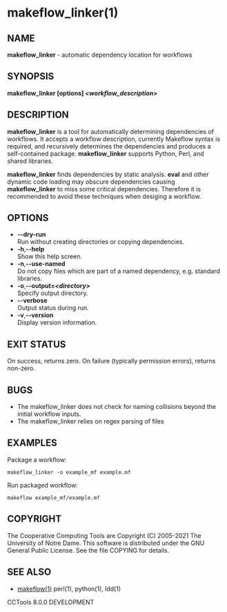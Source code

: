 






















# makeflow_linker(1)

## NAME
**makeflow_linker** - automatic dependency location for workflows

## SYNOPSIS
**makeflow_linker [options] _&lt;workflow_description&gt;_**

## DESCRIPTION
**makeflow_linker** is a tool for automatically determining dependencies of workflows. It accepts a workflow description, currently Makeflow syntax is required, and recursively determines the dependencies and produces a self-contained package. **makeflow_linker** supports Python, Perl, and shared libraries.



**makeflow_linker** finds dependencies by static analysis. **eval** and other dynamic code loading may obscure dependencies causing **makeflow_linker** to miss some critical dependencies. Therefore it is recommended to avoid these techniques when desiging a workflow.

## OPTIONS

- **--dry-run**<br />Run without creating directories or copying dependencies.
- **-h**,**--help**<br />Show this help screen.
- **-n**,**--use-named**<br />Do not copy files which are part of a named dependency, e.g. standard libraries.
- **-o**,**--output=_&lt;directory&gt;_**<br />Specify output directory.
- **--verbose**<br />Output status during run.
- **-v**,**--version**<br />Display version information.


## EXIT STATUS
On success, returns zero. On failure (typically permission errors), returns non-zero.

## BUGS

- The makeflow_linker does not check for naming collisions beyond the initial workflow inputs.
- The makeflow_linker relies on regex parsing of files


## EXAMPLES

Package a workflow:
```
makeflow_linker -o example_mf example.mf
```

Run packaged workflow:
```
makeflow example_mf/example.mf
```

## COPYRIGHT

The Cooperative Computing Tools are Copyright (C) 2005-2021 The University of Notre Dame.  This software is distributed under the GNU General Public License.  See the file COPYING for details.

## SEE ALSO


-  [makeflow(1)](makeflow.md) perl(1), python(1), ldd(1)


CCTools 8.0.0 DEVELOPMENT
